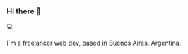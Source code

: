 ### Hi there 👋

💻

I´m a freelancer web dev, based in Buenos Aires, Argentina.

<!DOCTYPE html>
<html>
  <head>
    <meta charset="utf-8">
    <title>Welcome to my hub!</title>
    <meta name="viewport" content="width=device-width, initial-scale=1">
    <link rel="stylesheet" href="css/syles.css" media="screen" title="no title">
  </head>
  <body>
   


  </body>
</html>
